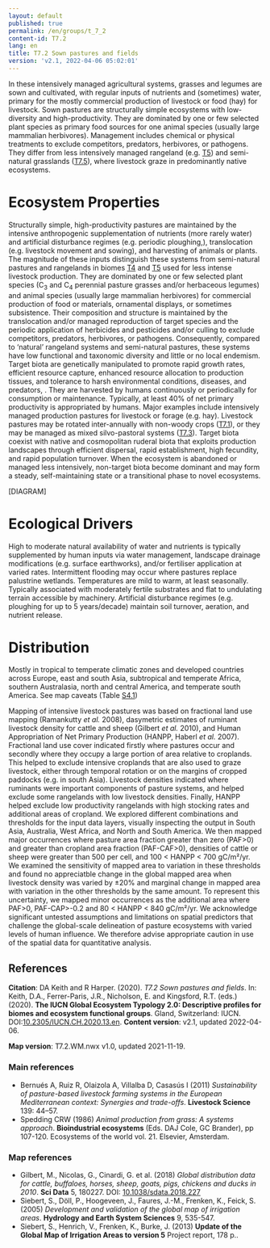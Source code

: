 ```yaml
---
layout: default
published: true
permalink: /en/groups/t_7_2
content-id: T7.2
lang: en
title: T7.2 Sown pastures and fields
version: 'v2.1, 2022-04-06 05:02:01'
---
```


In these intensively managed agricultural systems, grasses and legumes are sown and cultivated, with regular inputs of nutrients and (sometimes) water, primary for the mostly commercial production of livestock or food (hay) for livestock. Sown pastures are structurally simple ecosystems with low-diversity and high-productivity. They are dominated by one or few selected plant species as primary food sources for one animal species (usually large mammalian herbivores). Management includes chemical or physical treatments to exclude competitors, predators, herbivores, or pathogens. They differ from less intensively managed rangeland (e.g. [T5](/explore/biomes/T5)) and semi-natural grasslands ([T7.5](/explore/groups/T7.5)), where livestock graze in predominantly native ecosystems.

# Ecosystem Properties
 
Structurally simple, high-productivity pastures are maintained by the intensive anthropogenic supplementation of nutrients (more rarely water) and artificial disturbance regimes (e.g. periodic ploughing,), translocation (e.g. livestock movement and sowing), and harvesting of animals or plants. The magnitude of these inputs distinguish these systems from semi-natural pastures and rangelands in biomes [T4](/explore/biomes/T4) and [T5](/explore/biomes/T5) used for less intense livestock production. They are dominated by one or few selected plant species (C<sub>3</sub> and C<sub>4</sub> perennial pasture grasses and/or herbaceous legumes) and animal species (usually large mammalian herbivores) for commercial production of food or materials, ornamental displays, or sometimes subsistence. Their composition and structure is maintained by the translocation and/or managed reproduction of target species and the periodic application of herbicides and pesticides and/or culling to exclude competitors, predators, herbivores, or pathogens. Consequently, compared to ‘natural’ rangeland systems and semi-natural pastures, these systems have low functional and taxonomic diversity and little or no local endemism. Target biota are genetically manipulated to promote rapid growth rates, efficient resource capture, enhanced resource allocation to production tissues, and tolerance to harsh environmental conditions, diseases, and predators, . They are harvested by humans continuously or periodically for consumption or maintenance. Typically, at least 40% of net primary productivity is appropriated by humans. Major examples include intensively managed production pastures for livestock or forage (e.g. hay). Livestock pastures may be rotated inter-annually with non-woody crops ([T7.1](/explore/groups/T7.1)), or they may be managed as mixed silvo-pastoral systems ([T7.3](/explore/groups/T7.3)). Target biota coexist with native and cosmopolitan ruderal biota that exploits production landscapes through efficient dispersal, rapid establishment, high fecundity, and rapid population turnover. When the ecosystem is abandoned or managed less intensively, non-target biota become dominant and may form a steady, self-maintaining state or a transitional phase to novel ecosystems.

[DIAGRAM]

# Ecological Drivers
 
High to moderate natural availability of water and nutrients is typically supplemented by human inputs via water management, landscape drainage modifications (e.g. surface earthworks), and/or fertiliser application at varied rates. Intermittent flooding may occur where pastures replace palustrine wetlands. Temperatures are mild to warm, at least seasonally. Typically associated with moderately fertile substrates and flat to undulating terrain accessible by machinery. Artificial disturbance regimes (e.g. ploughing for up to 5 years/decade) maintain soil turnover, aeration, and nutrient release.
 
# Distribution
 
Mostly in tropical to temperate climatic zones and developed countries across Europe, east and south Asia, subtropical and temperate Africa, southern Australasia, north and central America, and temperate south America. See map caveats (Table [S4.1](/explore/groups/S4.1))

Mapping of intensive livestock pastures was based on fractional land use mapping (Ramankutty _et al._ 2008), dasymetric estimates of ruminant livestock density for cattle and sheep (Gilbert _et al._ 2010), and Human Appropriation of Net Primary Production (HANPP, Haberl _et al._ 2007). Fractional land use cover indicated firstly where pastures occur and secondly where they occupy a large portion of area relative to croplands. This helped to exclude intensive croplands that are also used to graze livestock, either through temporal rotation or on the margins of cropped paddocks (e.g. in south Asia). Livestock densities indicated where ruminants were important components of pasture systems, and helped exclude some rangelands with low livestock densities. Finally, HANPP helped exclude low productivity rangelands with high stocking rates and additional areas of cropland. We explored different combinations and thresholds for the input data layers, visually inspecting the output in South Asia, Australia, West Africa, and North and South America. We then mapped major occurrences where pasture area fraction greater than zero (PAF>0) and greater than cropland area fraction (PAF-CAF>0), densities of cattle or sheep were greater than 500 per cell, and 100 < HANPP < 700 gC/m²/yr. We examined the sensitivity of mapped area to variation in these thresholds and found no appreciatble change in the global mapped area when livestock density was varied by ±20% and marginal change in mapped area with variation in the other thresholds by the same amount. To represent this uncertainty, we mapped minor occurrences as the additional area where PAF>0, PAF-CAP>-0.2 and 80 < HANPP < 840 gC/m²/yr. We acknowledge significant untested assumptions and limitations on spatial predictors that challenge the global-scale delineation of pasture ecosystems with varied levels of human influence. We therefore advise appropriate caution in use of the spatial data for quantitative analysis.

## References

**Citation**: DA Keith and R Harper. (2020). *T7.2 Sown pastures and fields*. In: Keith, D.A., Ferrer-Paris, J.R., Nicholson, E. and Kingsford, R.T. (eds.) (2020). **The IUCN Global Ecosystem Typology 2.0: Descriptive profiles for biomes and ecosystem functional groups**. Gland, Switzerland: IUCN. DOI:[10.2305/IUCN.CH.2020.13.en](https://doi.org/10.2305/IUCN.CH.2020.13.en).
**Content version**: v2.1, updated 2022-04-06.

**Map version**: T7.2.WM.nwx v1.0, updated 2021-11-19.

### Main references
* Bernués A, Ruiz R, Olaizola A, Villalba D, Casasús I  (2011) *Sustainability of pasture-based livestock farming systems in the European Mediterranean context: Synergies and trade-offs*. **Livestock Science** 139: 44–57.
* Spedding CRW  (1986) *Animal production from grass: A systems approach*. **Bioindustrial ecosystems** (Eds. DAJ Cole, GC Brander), pp 107-120. Ecosystems of the world vol. 21. Elsevier, Amsterdam.

### Map references
* Gilbert, M., Nicolas, G., Cinardi, G. et al. (2018) *Global distribution data for cattle, buffaloes, horses, sheep, goats, pigs, chickens and ducks in 2010*. **Sci Data** 5, 180227. DOI: [10.1038/sdata.2018.227](http://doi.org/10.1038/sdata.2018.227)
* Siebert, S., Döll, P., Hoogeveen, J., Faures, J.-M., Frenken, K., Feick, S.  (2005) *Development and validation of the global map of irrigation areas*. **Hydrology and Earth System Sciences** 9, 535-547.
* Siebert, S., Henrich, V., Frenken, K., Burke, J.  (2013) **Update of the Global Map of Irrigation Areas to version 5** Project report, 178 p..
